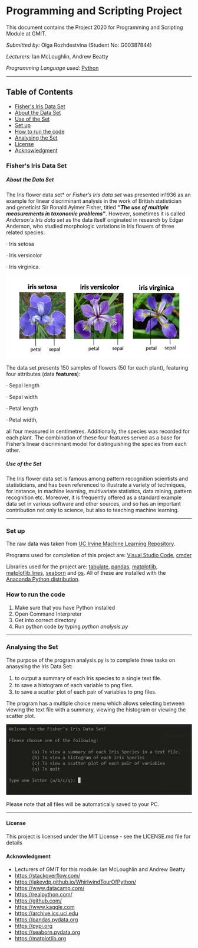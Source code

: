 # Programming and Scripting Project

This document contains the Project 2020 for Programming and Scripting Module at GMIT. 

*Submitted by:* Olga Rozhdestvina (Student No: G00387844) 

*Lecturers:* Ian McLoughlin, Andrew Beatty 

*Programming Language used:* [Python](https://www.python.org/)

------

## Table of Contents

* [Fisher's Iris Data Set](https://github.com/olgarozhdestvina/pands-project#fisher's-iris-data-set)
* [About the Data Set](https://github.com/olgarozhdestvina/pands-project#about-the-data-set)
* [Use of the Set](https://github.com/olgarozhdestvina/pands-project#use-of-the-set)
* [Set up](https://github.com/olgarozhdestvina/pands-project#set-up)
* [How to run the code](https://github.com/olgarozhdestvina/pands-project#how-to-run-the-code)
* [Analysing the Set](https://github.com/olgarozhdestvina/pands-project#analysing-the-set)
* [License](https://github.com/olgarozhdestvina/pands-project#license)
* [Acknowledgment](https://github.com/olgarozhdestvina/pands-project#acknowledgment)


### Fisher's Iris Data Set

##### About the Data Set

The Iris flower data set* or *Fisher’s Iris data set* was presented in1936 as an example for linear discriminant analysis in the work of British statistician and geneticist Sir Ronald Aylmer Fisher, titled __*“The use of multiple measurements in taxonomic problems”*__. However, sometimes it is called *Anderson's Iris data set*  as the data itself originated in research by Edgar Anderson, who studied morphologic variations in Iris flowers of three related species: 

·   Iris setosa

·   Iris versicolor 

·   Iris virginica. 

  ![](https://raw.githubusercontent.com/olgarozhdestvina/pands-project/master/Used%20Images/iris-species.jpg)

 The data set presents 150 samples of flowers (50 for each plant), featuring four attributes (data **features**):

·   Sepal length

·   Sepal width

·   Petal length

·   Petal width,

all four measured in centimetres. Additionally, the species was recorded for each plant. The combination of these four features served as a base for Fisher’s linear discriminant model for distinguishing the species from each other. 

 

##### Use of the Set

The Iris flower data set is famous among pattern recognition scientists and statisticians, and has been referenced to illustrate a variety of techniques, for instance, in machine learning, multivariate statistics, data mining, pattern recognition etc. Moreover, it is frequently offered as a standard example data set in various software and other sources, and so has an important contribution not only to science, but also to teaching machine learning. 

------



### Set up

The raw data was taken from  [UC Irvine Machine Learning Repository](https://archive.ics.uci.edu/ml/datasets/iris). 

Programs used for completion of this project are: [Visual Studio Code](https://code.visualstudio.com/), [cmder](http://cmder.net/)

Libraries used for the project are: [tabulate](https://pypi.org/project/tabulate/), [pandas](https://pandas.pydata.org/), [matplotlib](https://matplotlib.org/), [matplotlib.lines](https://matplotlib.org/api/lines_api.html), [seaborn](https://seaborn.pydata.org/) and [os](https://docs.python.org/3/library/os.html). All of these are installed with the [Anaconda Python distribution](https://www.anaconda.com/). 

 

###  How to run the code

1. Make sure that you have Python installed
2. Open Command Interpreter 
3. Get into correct directory
4. Run python code by typing *python analysis.py*

------

### Analysing the Set

The purpose of the program analysis.py is to complete three tasks on anasysing the Iris Data Set: 

1. to output a summary of each Iris species to a single text ﬁle.
2. to save a histogram of each variable to png ﬁles.
3. to save a scatter plot of each pair of variables to png files.

The program has a multiple choice menu which allows selecting between viewing the text file with a summary, viewing the histogram or viewing the scatter plot. 

 ![](https://raw.githubusercontent.com/olgarozhdestvina/pands-project/master/Used%20Images/menu.jpg)

Please note that all files will be automatically saved to your PC.


------

#### License

This project is licensed under the MIT License - see the LICENSE.md file for details



#### Acknowledgment

- Lecturers of GMIT for this module: Ian McLoughlin and Andrew Beatty 
- https://stackoverflow.com/
- https://jakevdp.github.io/WhirlwindTourOfPython/
- https://www.datacamp.com/
- https://realpython.com/
- https://github.com/
- https://www.kaggle.com
- https://archive.ics.uci.edu
- https://pandas.pydata.org
- https://pypi.org
- https://seaborn.pydata.org
- https://matplotlib.org
